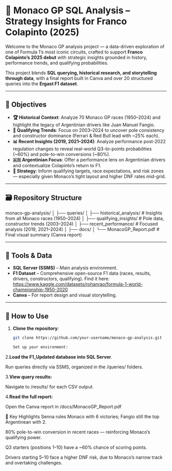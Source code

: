 # 🏁 Monaco GP SQL Analysis – Strategy Insights for Franco Colapinto (2025)

Welcome to the Monaco GP analysis project — a data-driven exploration of one of Formula 1’s most iconic circuits, crafted to support **Franco Colapinto’s 2025 debut** with strategic insights grounded in history, performance trends, and qualifying probabilities.

This project blends **SQL querying, historical research, and storytelling through data**, with a final report built in Canva and over 20 structured queries into the **Ergast F1 dataset**.

---

## 🎯 Objectives

- **🏆 Historical Context**: Analyze 70 Monaco GP races (1950–2024) and highlight the legacy of Argentinian drivers like Juan Manuel Fangio.
- **🚦 Qualifying Trends**: Focus on 2003–2024 to uncover pole consistency and constructor dominance (Ferrari & Red Bull lead with ~25% each).
- **📊 Recent Insights (2019, 2021–2024)**: Analyze performance post-2022 regulation changes to reveal real-world Q3-to-points probabilities (~60%) and pole-to-win conversions (~80%).
- **🇦🇷 Argentinian Focus**: Offer a performance lens on Argentinian drivers and contextualize Colapinto’s return to F1.
- **🔧 Strategy**: Inform qualifying targets, race expectations, and risk zones — especially given Monaco’s tight layout and higher DNF rates mid-grid.

---

## 🗃️ Repository Structure

monaco-gp-analysis/
│
├── queries/
│ ├── historical_analysis/ # Insights from all Monaco races (1950–2024)
│ ├── qualifying_insights/ # Pole data, constructor trends (2003–2024)
│ ├── recent_performance/ # Focused analysis (2019, 2021–2024)
│
├── docs/
│ └── MonacoGP_Report.pdf # Final visual summary (Canva report)


---

## 🧰 Tools & Data

- **SQL Server (SSMS)** – Main analysis environment.
- **F1 Dataset** – Comprehensive open-source F1 data (races, results, drivers, constructors, qualifying). Find it here: https://www.kaggle.com/datasets/rohanrao/formula-1-world-championship-1950-2020
- **Canva** – For report design and visual storytelling.

---

## 🚀 How to Use

1. **Clone the repository**:
   ```bash
   git clone https://github.com/your-username/monaco-gp-analysis.git

   Set up your environment:

2.**Load the F1_Updated database into SQL Server**.

Run queries directly via SSMS, organized in the /queries/ folders.

3.**View query results:**

Navigate to /results/ for each CSV output.

4.**Read the full report:**

Open the Canva report in /docs/MonacoGP_Report.pdf

📌 Key Highlights
Senna rules Monaco with 6 victories; Fangio still the top Argentinean with 2.

80% pole-to-win conversion in recent races — reinforcing Monaco’s qualifying power.

Q3 starters (positions 1–10) have a ~60% chance of scoring points.

Drivers starting 5–10 face a higher DNF risk, due to Monaco’s narrow track and overtaking challenges.
